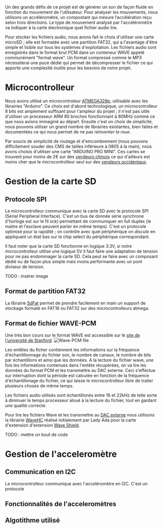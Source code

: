 Un des grands défis de ce projet est de générer un son de façon fluide en fonction du mouvement de l'utilisateur. Pour analyser les mouvements, nous utilisons un accéléromètre, un compostant qui mesure l’accélération reçu selon trois directions. Le type de mouvement analysé par l'accéléromètre va indiquer à la carte électronique quel fichier audio lire.

Pour stocker les fichiers audio, nous avons fait le choix d'utiliser une carte microSD ; elle est formatée avec une partition FAT32, qui a l'avantage d'être simple et lisible sur tous les systèmes d'exploitation. Les fichiers audio sont enregistrés dans le format brut PCM dans un conteneur WAVE appelé communément "format wave". Un format compressé comme le MP3 nécessiterai une puce dédié qui permet de décompresser le fichier ce qui apporte une complexité inutile pour les besoins de notre projet.

# Microcontrolleur
Nous avons utilisé un microcontroleur [ATMEGA328p](http://www.atmel.com/devices/atmega328p.aspx), utilisable avec les librairies "Arduino".
Ce choix est d'abord technologique, un microcontrolleur 8 bits est amplement suffisant pour l'ampleur du projet ; il n'est pas utile d'utiliser un processeur ARM 80 broches fonctionnant à 80MHz comme ce que nous avions immaginé au départ.
Ensuite c'est un choix de simplicité, nous pouvons utiliser un grand nombre de librairies existantes, bien faites et documentées ce qui nous permet de ne pas *réinventer la roue*.

Par soucis de simplicité de routage et d'emcombrement (nous pouvons difficilement souder des CMS de tailles inférieure à 0805 à la main), nous avons choisis d'utiliser une carte "ARDUINO PRO MINI". Ces cartes se trouvent pour moins de 2€ sur des [vendeurs chinois](http://www.ebay.fr/sch/i.html?_sacat=0&_sop=15&_nkw=arduino+pro+mini&LH_PrefLoc=2&rt=nc&LH_BIN=1) ce qui d'ailleurs est moins cher que le microcontrolleur seul sur des [vendeurs occidentaux](http://fr.farnell.com/atmel/atmega328p-au/micro-8-bits-avr-32k-flash-32tqfp/dp/1715486).


# Gestion de la carte SD

## Protocole SPI
Le microcontrolleur communique avec la carte SD avec le protocole SPI (Serial Peripheral Interface). C'est un bus de donnée série synchrone (l'horloge est sur le fil sck) permettant de communiquer en full duplex (le maitre et l'esclave peuvent *parler* en même temps). C'est un protocole optimisé pour la rapidité ; on contrôle avec quel périphérique on *discute* en appliquant un état bas sur le chip select du périphérique correspondant.

Il faut noter que la carte SD fonctionne en logique 3.3V, si notre microcontrolleur utilise une logique 5V il faut faire une adaptation de tension pour ne pas endommager la carte SD. Cela peut se faire avec un composant dédié ou de façon plus simple mais moins performante avec un pont diviseur de tension.

TODO : insérer image


## Format de partition FAT32

La librairie [SdFat](http://arconlab.com/lab/Arduino/Library/SD%20Reader%20-%20Fat32/html/class_sd_file.html) permet de prendre facilement en main un support de stockage formaté en FAT16 ou FAT32 sur des microcontrolleurs atmega.

## Format de fichier WAVE-PCM
Une très bon cours sur le format WAVE est accessible sur le [site de l'université de Stanford](https://ccrma.stanford.edu/courses/422/projects/WaveFormat).
![Wave-PCM file](http://lightsaber.ensea.fr/data/images/wav-sound-format.gif)

Les entêtes du ficher contiennent les informations sur la fréquence d'échantillonnage du fichier son, le nombre de canaux, le nombre de bits par échantillons et ainsi que les données. A la lecture du fichier wave, une fois les informations contenues dans l'entête récupérées, on va lire les données du format PCM et les transmettre au DAC externe. Ceci s'effectue sur interruption dont la période est calculée en fonction de la fréquence d'échantillonage du fichier, ce qui laisse le microcontrolleur libre de traiter plusieurs choses de même temps. 

Les fichiers audio utilisés sont échantillonés entre 16 et 22kHz de telle sorte à diminuer le temps processeur aloué à la lecture du fichier, tout en gardant une qualité correcte. 

Pour lire les fichiers Wave et les transmettre au [DAC externe](http://ww1.microchip.com/downloads/en/DeviceDoc/21897a.pdf) nous utilisons la librairie [WaveHC](https://code.google.com/p/wavehc/) réalisé initialement par Lady Ada pour la carte d'extension d'extension [Wave Shield](http://www.adafruit.com/products/175).

TODO : mettre un bout de code



# Gestion de l'acceleromètre
## Communication en I2C
Le microcontrolleur communique avec l'acceléromètre en I2C. C'est un protocole 

## Fonctionnalités de l'acceleromètres
## Algotithme utilisé





